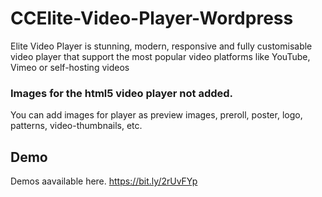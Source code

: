 # CCElite-Video-Player-Wordpress
Elite Video Player is stunning, modern, responsive and fully customisable video player that support the most popular video platforms like YouTube, Vimeo or self-hosting videos

### Images for the html5 video player not added.
You can add images for player as preview images, preroll, poster, logo, patterns, video-thumbnails, etc. 

## Demo
 Demos aavailable here. 
 https://bit.ly/2rUvFYp 
 
